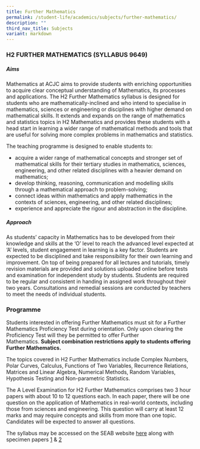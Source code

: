 ```yaml
---
title: Further Mathematics
permalink: /student-life/academics/subjects/further-mathematics/
description: ""
third_nav_title: Subjects
variant: markdown
---
```

### H2 FURTHER MATHEMATICS (SYLLABUS 9649)  

##### Aims

  

Mathematics at ACJC aims to provide students with enriching opportunities to acquire clear conceptual understanding of Mathematics, its processes and applications. The H2 Further Mathematics syllabus is designed for students who are mathematically-inclined and who intend to specialise in mathematics, sciences or engineering or disciplines with higher demand on mathematical skills. It extends and expands on the range of mathematics and statistics topics in H2 Mathematics and provides these students with a head start in learning a wider range of mathematical methods and tools that are useful for solving more complex problems in mathematics and statistics.

  

The teaching programme is designed to enable students to:

*   acquire a wider range of mathematical concepts and stronger set of mathematical skills for their tertiary studies in mathematics, sciences, engineering, and other related disciplines with a heavier demand on mathematics;
*   develop thinking, reasoning, communication and modelling skills through a mathematical approach to problem-solving;
*   connect ideas within mathematics and apply mathematics in the contexts of sciences, engineering, and other related disciplines;
*   experience and appreciate the rigour and abstraction in the discipline.

  

##### Approach

  

As students’ capacity in Mathematics has to be developed from their knowledge and skills at the ‘O’ level to reach the advanced level expected at ‘A’ levels, student engagement in learning is a key factor. Students are expected to be disciplined and take responsibility for their own learning and improvement. On top of being prepared for all lectures and tutorials, timely revision materials are provided and solutions uploaded online before tests and examination for independent study by students. Students are required to be regular and consistent in handing in assigned work throughout their two years. Consultations and remedial sessions are conducted by teachers to meet the needs of individual students.

  

### Programme

  

Students interested in offering Further Mathematics must sit for a Further Mathematics Proficiency Test during orientation. Only upon clearing the Proficiency Test will they be permitted to offer Further Mathematics.&nbsp;**Subject combination restrictions apply to students offering Further Mathematics.**

  

The topics covered in H2 Further Mathematics include Complex Numbers, Polar Curves, Calculus, Functions of Two Variables, Recurrence Relations, Matrices and Linear Algebra, Numerical Methods, Random Variables, Hypothesis Testing and Non-parametric Statistics.

  

The A Level Examination for H2 Further Mathematics comprises two 3 hour papers with about 10 to 12 questions each. In each paper, there will be one question on the application of Mathematics in real-world contexts, including those from sciences and engineering. This question will carry at least 12 marks and may require concepts and skills from more than one topic. Candidates will be expected to answer all questions.

  

The syllabus may be accessed on the SEAB website [here](https://www.seab.gov.sg/docs/default-source/national-examinations/syllabus/alevel/2025-a-level-syllabus/9649_y25_sy.pdf) along with specimen papers [1](https://www.seab.gov.sg/docs/default-source/national-examinations/syllabus/alevel/2025-a-level-syllabus/spmg/9649_y25_sp_1.pdf) & [2](https://www.seab.gov.sg/docs/default-source/national-examinations/syllabus/alevel/2025-a-level-syllabus/spmg/9649_y25_sp_2.pdf)
